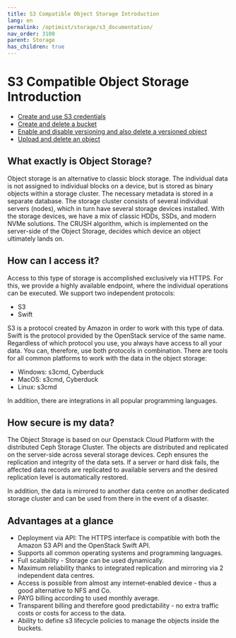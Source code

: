 ```yaml
---
title: S3 Compatible Object Storage Introduction
lang: en
permalink: /optimist/storage/s3_documentation/
nav_order: 3100
parent: Storage
has_children: true
---
```


S3 Compatible Object Storage Introduction
=================================================

- [Create and use S3 credentials](./CreateAndUseS3CredentialsEN.md)
- [Create and delete a bucket](./CreateAndDeleteBucketEN.md)
- [Enable and disable versioning and also delete a versioned object](./VersioningEN.md)
- [Upload and delete an object](./UploadAndDeleteObjectEN.md)

What exactly is Object Storage?
-----

Object storage is an alternative to classic block storage. The individual data is not assigned to individual blocks on a device, but is stored as binary objects within a storage cluster. The necessary metadata is stored in a separate database.
The storage cluster consists of several individual servers (nodes), which in turn have several storage devices installed. With the storage devices, we have a mix of classic HDDs, SSDs, and modern NVMe solutions.
The CRUSH algorithm, which is implemented on the server-side of the Object Storage, decides which device an object ultimately lands on.

How can I access it?
-----

Access to this type of storage is accomplished exclusively via HTTPS. For this, we provide a highly available endpoint, where the individual operations can be executed.
We support two independent protocols:

- S3
- Swift

S3 is a protocol created by Amazon in order to work with this type of data. Swift is the protocol provided by the OpenStack service of the same name.
Regardless of which protocol you use, you always have access to all your data. You can, therefore, use both protocols in combination.
There are tools for all common platforms to work with the data in the object storage:

- Windows: s3cmd, Cyberduck
- MacOS: s3cmd, Cyberduck
- Linux: s3cmd

In addition, there are integrations in all popular programming languages.

How secure is my data?
-----

The Object Storage is based on our Openstack Cloud Platform with the distributed Ceph Storage Cluster. The objects are distributed and replicated on the server-side across several storage devices.
Ceph ensures the replication and integrity of the data sets. If a server or hard disk fails, the affected data records are replicated to available servers and the desired replication level is automatically restored.

In addition, the data is mirrored to another data centre on another dedicated storage cluster and can be used from there in the event of a disaster.

Advantages at a glance
-----

- Deployment via API: The HTTPS interface is compatible with both the Amazon S3 API and the OpenStack Swift API.
- Supports all common operating systems and programming languages.
- Full scalability - Storage can be used dynamically.
- Maximum reliability thanks to integrated replication and mirroring via 2 independent data centres.
- Access is possible from almost any internet-enabled device - thus a good alternative to NFS and Co.
- PAYG billing according to used monthly average.
- Transparent billing and therefore good predictability - no extra traffic costs or costs for access to the data.
- Ability to define s3 lifecycle policies to manage the objects inside the buckets.